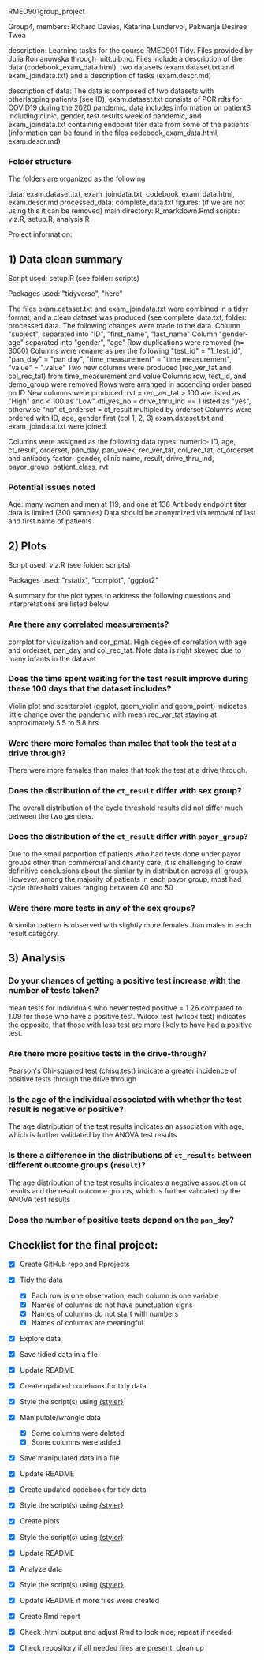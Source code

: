 RMED901group_project

Group4, members: Richard Davies, Katarina Lundervol, Pakwanja Desiree Twea


description: Learning tasks for the course RMED901 Tidy. Files provided by Julia Romanowska through mitt.uib.no. Files include a description of the data (codebook_exam_data.html), two datasets (exam.dataset.txt and exam_joindata.txt) and a description of tasks (exam.descr.md) 

description of data: The data is composed of two datasets with otherlapping patients (see ID), exam.dataset.txt consists of PCR rdts for COVID19 during the 2020 pandemic, data includes information on patientS including clinic, gender, test results week of pandemic, and exam_joindata.txt containing endpoint titer data from some of the patients (information can be found in the files codebook_exam_data.html, exam.descr.md)

### Folder structure
The folders are organized as the following

data: exam.dataset.txt, exam_joindata.txt, codebook_exam_data.html, exam.descr.md
processed_data: complete_data.txt
figures: (if we are not using this it can be removed)
main directory: R_markdown.Rmd
scripts: viz.R, setup.R, analysis.R


Project information:

## 1) Data clean summary

Script used: setup.R (see folder: scripts) 

Packages used: "tidyverse", "here"

The files exam.dataset.txt and exam_joindata.txt were combined in a tidyr format, and a clean dataset was produced (see complete_data.txt, folder: processed data. 
The following changes were made to the data. 
Column "subject", separated into "ID", "first_name", "last_name"
Column "gender-age" separated into "gender", "age"
Row duplications were removed (n= 3000)
Columns were rename as per the following "test_id" = "1_test_id", "pan_day" = "pan day", "time_measurement" = "time measurement", "value" = ".value"
Two new columns were produced (rec_ver_tat and col_rec_tat) from time_measurement and value
Columns row, test_id, and demo_group were removed
Rows were arranged in accending order based on ID
New columns were produced:  rvt = rec_ver_tat > 100 are listed as "High" and < 100 as "Low"
                            dti_yes_no = drive_thru_ind == 1 listed as "yes", otherwise "no"
                            ct_orderset = ct_result multipled by orderset
Columns were ordered with ID, age, gender first (col 1, 2, 3)
exam.dataset.txt and exam_joindata.txt were joined.

Columns were assigned as the following data types:
  numeric- ID, age, ct_result, orderset, pan_day, pan_week, rec_ver_tat, col_rec_tat, ct_orderset and antibody
  factor- gender, clinic name, result, drive_thru_ind, payor_group, patient_class, rvt


### Potential issues noted

Age: many women and men at 119, and one at 138
Antibody endpoint titer data is limited (300 samples)
Data should be anonymized via removal of last and first name of patients


## 2) Plots

Script used: viz.R (see folder: scripts) 

Packages used: "rstatix", "corrplot", "ggplot2"

A summary for the plot types to address the following questions and interpretations are listed below
### Are there any correlated measurements?
corrplot for visulization and cor_pmat. High degee of correlation with age and orderset, pan_day and col_rec_tat. Note data is right skewed due to many infants in the dataset

### Does the time spent waiting for the test result improve during these 100 days that the dataset includes?
Violin plot and scatterplot (ggplot, geom_violin and geom_point) indicates little change over the pandemic with mean rec_var_tat staying at approximately 5.5 to 5.8 hrs


### Were there more females than males that took the test at a drive through?
There were more females than males that took the test at a drive through.

### Does the distribution of the `ct_result` differ with sex group?
The overall distribution of the cycle threshold results did not differ much between the two genders. 

### Does the distribution of the `ct_result` differ with `payor_group`?
Due to the small proportion of patients who had tests done under payor groups other than commercial and charity care, it is challenging to draw definitive conclusions about the similarity in distribution across all groups.
However, among the majority of patients in each payor group, most had cycle threshold values ranging between 40 and 50

### Were there more tests in any of the sex groups?
A similar pattern is observed with slightly more females than males in each result category.

## 3) Analysis

### Do your chances of getting a positive test increase with the number of tests taken?

mean tests for individuals who never tested positive = 1.26 compared to 1.09 for those who have a positive test. Wilcox test (wilcox.test) indicates the opposite, that those with less test are more likely to have had a positive test.


### Are there more positive tests in the drive-through?

Pearson's Chi-squared test (chisq.test) indicate a greater incidence of positive tests through the drive through


### Is the age of the individual associated with whether the test result is negative or positive?
The age distribution of the test results indicates an association with age, which is further validated by the ANOVA test results

### Is there a difference in the distributions of `ct_results` between different outcome groups (`result`)?
The age distribution of the test results indicates a negative association ct results and the result outcome groups, which is further validated by the ANOVA test results
 

### Does the number of positive tests depend on the `pan_day`?


## Checklist for the final project:
- [X] Create GitHub repo and Rprojects
- [X] Tidy the data
  - [x] Each row is one observation, each column is one variable
  - [x] Names of columns do not have punctuation signs
  - [x] Names of columns do not start with numbers
  - [x] Names of columns are meaningful
- [x] Explore data
- [X] Save tidied data in a file 
- [x] Update README
- [x] Create updated codebook for tidy data
- [X] Style the script(s) using [{styler}](https://styler.r-lib.org/)

- [X] Manipulate/wrangle data
  - [X] Some columns were deleted
  - [X] Some columns were added
- [X] Save manipulated data in a file
- [X] Update README
- [X] Create updated codebook for tidy data
- [x] Style the script(s) using [{styler}](https://styler.r-lib.org/)

- [X] Create plots
- [X] Style the script(s) using [{styler}](https://styler.r-lib.org/)
- [X] Update README

- [X] Analyze data
- [X] Style the script(s) using [{styler}](https://styler.r-lib.org/)
- [X] Update README if more files were created

- [X] Create Rmd report 
- [X] Check .html output and adjust Rmd to look nice; repeat if needed
- [X] Check repository if all needed files are present, clean up 
